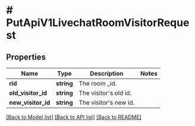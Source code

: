 # # PutApiV1LivechatRoomVisitorRequest

## Properties

Name | Type | Description | Notes
------------ | ------------- | ------------- | -------------
**rid** | **string** | The room _id. |
**old_visitor_id** | **string** | The visitor&#39;s old id. |
**new_visitor_id** | **string** | The visitor&#39;s new id. |

[[Back to Model list]](../../README.md#models) [[Back to API list]](../../README.md#endpoints) [[Back to README]](../../README.md)
